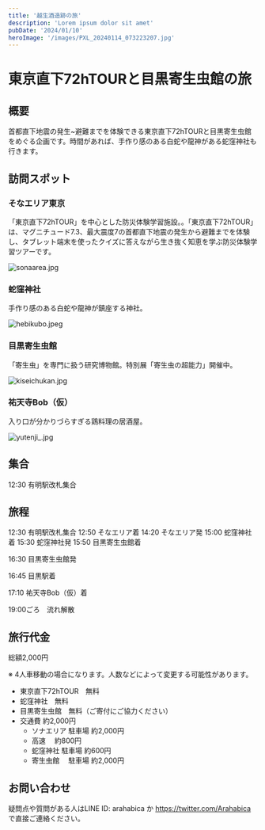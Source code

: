 ```yaml
---
title: '越生酒造跡の旅'
description: 'Lorem ipsum dolor sit amet'
pubDate: '2024/01/10'
heroImage: '/images/PXL_20240114_073223207.jpg'
---
```


# 東京直下72hTOURと**目黒寄生虫館**の旅

## 概要

首都直下地震の発生~避難までを体験できる東京直下72hTOURと目黒寄生虫館をめぐる企画です。時間があれば、手作り感のある白蛇や龍神がある蛇窪神社も行きます。

## 訪問スポット

### **そなエリア東京**

「東京直下72hTOUR」を中心とした防災体験学習施設。。「東京直下72hTOUR」は、マグニチュード7.3、最大震度7の首都直下地震の発生から避難までを体験し、タブレット端末を使ったクイズに答えながら生き抜く知恵を学ぶ防災体験学習ツアーです。

![sonaarea.jpg](https://prod-files-secure.s3.us-west-2.amazonaws.com/41a1627e-0f65-4090-959c-53c5701141a8/042ffe80-833d-4a60-b6b9-d48a369518ff/sonaarea.jpg)

### **蛇窪神社**

手作り感のある白蛇や龍神が鎮座する神社。

![hebikubo.jpeg](https://prod-files-secure.s3.us-west-2.amazonaws.com/41a1627e-0f65-4090-959c-53c5701141a8/367aebad-290a-4d98-87f4-890aabe3af91/hebikubo.jpeg)

### 目黒寄生虫館

「寄生虫」を専門に扱う研究博物館。特別展「寄生虫の超能力」開催中。

![kiseichukan.jpg](https://prod-files-secure.s3.us-west-2.amazonaws.com/41a1627e-0f65-4090-959c-53c5701141a8/d20416f0-6f94-4175-9c43-027e0b610b84/kiseichukan.jpg)

### 祐天寺Bob（仮）

入り口が分かりづらすぎる鶏料理の居酒屋。

![yutenji_.jpg](https://prod-files-secure.s3.us-west-2.amazonaws.com/41a1627e-0f65-4090-959c-53c5701141a8/fc8c79d0-e1df-4119-97b1-8b5937fa3c94/yutenji_.jpg)

## 集合

12:30 有明駅改札集合

## 旅程

12:30 有明駅改札集合
12:50 そなエリア着
14:20 そなエリア発
15:00 蛇窪神社着
15:30 蛇窪神社発
15:50 目黒寄生虫館着

16:30 目黒寄生虫館発

16:45 目黒駅着

17:10  祐天寺Bob（仮）着

19:00ごろ　流れ解散

## 旅行代金

総額2,000円

※ 4人車移動の場合になります。人数などによって変更する可能性があります。

- 東京直下72hTOUR　無料
- 蛇窪神社　無料
- 目黒寄生虫館　無料（ご寄付にご協力ください）
- 交通費 約2,000円
    - ソナエリア
    駐車場 約2,000円
    - 高速
    　約800円
    - 蛇窪神社
    駐車場 約600円
    - 寄生虫館
    　駐車場 約2,000円

## お問い合わせ

疑問点や質問がある人はLINE ID: arahabica か https://twitter.com/Arahabica で直接ご連絡ください。